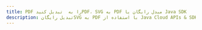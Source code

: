 ---title: PDF را به  تبدیل کنیدPDF، SVG به PDF مبدل رایگان یا Java SDKdescription: تبدیل رایگانSVG به PDF با استفاده از Java Cloud APIs & SDK همچنین اسناد PDF را در Cloud ایجاد، ویرایش و رندر کنید.---